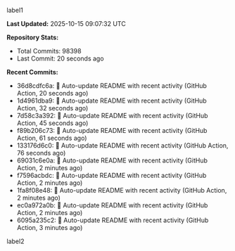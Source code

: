 
label1 
<!-- ACTIVITY_START -->
**Last Updated:** 2025-10-15 09:07:32 UTC

**Repository Stats:**
- Total Commits: 98398
- Last Commit: 20 seconds ago

**Recent Commits:**
- 36d8cdfc6a: 🤖 Auto-update README with recent activity (GitHub Action, 20 seconds ago)
- 1d4961dba9: 🤖 Auto-update README with recent activity (GitHub Action, 32 seconds ago)
- 7d58c3a392: 🤖 Auto-update README with recent activity (GitHub Action, 45 seconds ago)
- f89b206c73: 🤖 Auto-update README with recent activity (GitHub Action, 61 seconds ago)
- 133176d6c0: 🤖 Auto-update README with recent activity (GitHub Action, 76 seconds ago)
- 69031c6e0a: 🤖 Auto-update README with recent activity (GitHub Action, 2 minutes ago)
- f7596acbdc: 🤖 Auto-update README with recent activity (GitHub Action, 2 minutes ago)
- 1fa8f08e48: 🤖 Auto-update README with recent activity (GitHub Action, 2 minutes ago)
- ec0a972a0b: 🤖 Auto-update README with recent activity (GitHub Action, 2 minutes ago)
- 6095a235c2: 🤖 Auto-update README with recent activity (GitHub Action, 3 minutes ago)
<!-- ACTIVITY_END -->

label2
